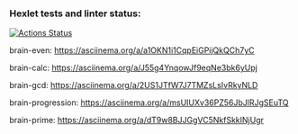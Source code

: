 ### Hexlet tests and linter status:
[![Actions Status](https://github.com/vikatresk/python-project-49/workflows/hexlet-check/badge.svg)](https://github.com/vikatresk/python-project-49/actions)

brain-even:
https://asciinema.org/a/a1OKN1i1CqpEiGPijQkQCh7yC

brain-calc:
https://asciinema.org/a/J55g4YnqowJf9eqNe3bk6yUpj

brain-gcd:
https://asciinema.org/a/2US1JTfW7J7TMZsLsIvRkyNLD

brain-progression:
https://asciinema.org/a/msUIUXv36PZ56JbJlRJgSEuTQ

brain-prime:
https://asciinema.org/a/dT9w8BJJGgVC5NkfSkkINjUgr
